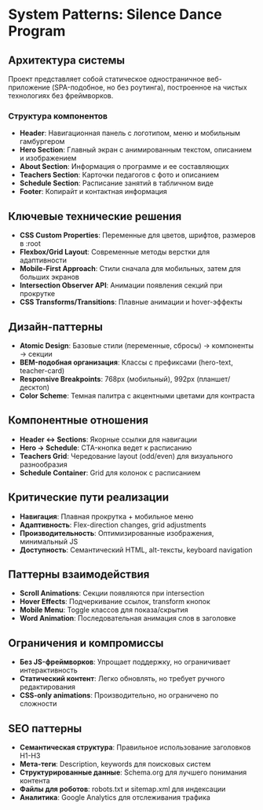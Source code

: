 # System Patterns: Silence Dance Program

## Архитектура системы
Проект представляет собой статическое одностраничное веб-приложение (SPA-подобное, но без роутинга), построенное на чистых технологиях без фреймворков.

### Структура компонентов
- **Header**: Навигационная панель с логотипом, меню и мобильным гамбургером
- **Hero Section**: Главный экран с анимированным текстом, описанием и изображением
- **About Section**: Информация о программе и ее составляющих
- **Teachers Section**: Карточки педагогов с фото и описанием
- **Schedule Section**: Расписание занятий в табличном виде
- **Footer**: Копирайт и контактная информация

## Ключевые технические решения
- **CSS Custom Properties**: Переменные для цветов, шрифтов, размеров в :root
- **Flexbox/Grid Layout**: Современные методы верстки для адаптивности
- **Mobile-First Approach**: Стили сначала для мобильных, затем для больших экранов
- **Intersection Observer API**: Анимации появления секций при прокрутке
- **CSS Transforms/Transitions**: Плавные анимации и hover-эффекты

## Дизайн-паттерны
- **Atomic Design**: Базовые стили (переменные, сбросы) → компоненты → секции
- **BEM-подобная организация**: Классы с префиксами (hero-text, teacher-card)
- **Responsive Breakpoints**: 768px (мобильный), 992px (планшет/десктоп)
- **Color Scheme**: Темная палитра с акцентными цветами для контраста

## Компонентные отношения
- **Header ↔ Sections**: Якорные ссылки для навигации
- **Hero → Schedule**: CTA-кнопка ведет к расписанию
- **Teachers Grid**: Чередование layout (odd/even) для визуального разнообразия
- **Schedule Container**: Grid для колонок с расписанием

## Критические пути реализации
- **Навигация**: Плавная прокрутка + мобильное меню
- **Адаптивность**: Flex-direction changes, grid adjustments
- **Производительность**: Оптимизированные изображения, минимальный JS
- **Доступность**: Семантический HTML, alt-тексты, keyboard navigation

## Паттерны взаимодействия
- **Scroll Animations**: Секции появляются при intersection
- **Hover Effects**: Подчеркивание ссылок, transform кнопок
- **Mobile Menu**: Toggle классов для показа/скрытия
- **Word Animation**: Последовательная анимация слов в заголовке

## Ограничения и компромиссы
- **Без JS-фреймворков**: Упрощает поддержку, но ограничивает интерактивность
- **Статический контент**: Легко обновлять, но требует ручного редактирования
- **CSS-only animations**: Производительно, но ограничено по сложности

## SEO паттерны
- **Семантическая структура**: Правильное использование заголовков H1-H3
- **Мета-теги**: Description, keywords для поисковых систем
- **Структурированные данные**: Schema.org для лучшего понимания контента
- **Файлы для роботов**: robots.txt и sitemap.xml для индексации
- **Аналитика**: Google Analytics для отслеживания трафика
